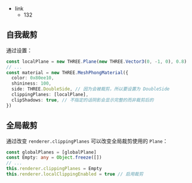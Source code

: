 - link
  - 132

## 自我裁剪

通过设置：

```typescript
const localPlane = new THREE.Plane(new THREE.Vector3(0, -1, 0), 0.8)
// ...
const material = new THREE.MeshPhongMaterial({
  color: 0x80ee10,
  shininess: 100,
  side: THREE.DoubleSide, // 因为会被裁剪，所以要设置为 DoubleSide
  clippingPlanes: [localPlane],
  clipShadows: true, // 不指定的话阴影会显示完整的而非裁剪后的
})
```

## 全局裁剪

通过改变 `renderer.clippingPlanes` 可以改变全局裁剪使用的 `Plane`：

```typescript
const globalPlanes = [globalPlane]
const Empty: any = Object.freeze([])
// ...
this.renderer.clippingPlanes = Empty
this.renderer.localClippingEnabled = true // 启用裁剪
```

